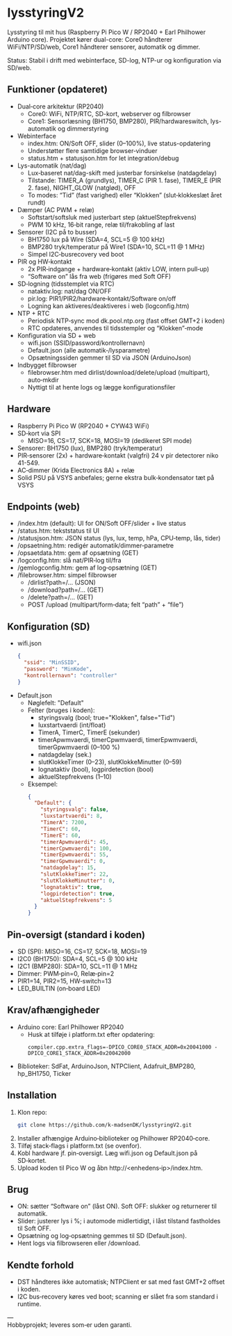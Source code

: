 # lysstyringV2

Lysstyring til mit hus (Raspberry Pi Pico W / RP2040 + Earl Philhower Arduino core). Projektet kører dual-core: Core0 håndterer WiFi/NTP/SD/web, Core1 håndterer sensorer, automatik og dimmer.

Status: Stabil i drift med webinterface, SD-log, NTP-ur og konfiguration via SD/web.

## Funktioner (opdateret)

- Dual‑core arkitektur (RP2040)
  - Core0: WiFi, NTP/RTC, SD-kort, webserver og filbrowser
  - Core1: Sensorlæsning (BH1750, BMP280), PIR/hardwareswitch, lys-automatik og dimmerstyring
- Webinterface
  - index.htm: ON/Soft OFF, slider (0–100%), live status-opdatering
  - Understøtter flere samtidige browser‑vinduer
  - status.htm + statusjson.htm for let integration/debug
- Lys-automatik (nat/dag)
  - Lux‑baseret nat/dag-skift med justerbar forsinkelse (natdagdelay)
  - Tilstande: TIMER_A (grundlys), TIMER_C (PIR 1. fase), TIMER_E (PIR 2. fase), NIGHT_GLOW (natglød), OFF
  - To modes: “Tid” (fast varighed) eller “Klokken” (slut‑klokkeslæt året rundt)
- Dæmper (AC PWM + relæ)
  - Softstart/softsluk med justerbart step (aktuelStepfrekvens)
  - PWM 10 kHz, 16‑bit range, relæ til/frakobling af last
- Sensorer (I2C på to busser)
  - BH1750 lux på Wire (SDA=4, SCL=5 @ 100 kHz)
  - BMP280 tryk/temperatur på Wire1 (SDA=10, SCL=11 @ 1 MHz)
  - Simpel I2C‑busrecovery ved boot
- PIR og HW‑kontakt
  - 2x PIR‑indgange + hardware‑kontakt (aktiv LOW, intern pull‑up)
  - “Software on” lås fra web (frigøres med Soft OFF)
- SD‑logning (tidsstemplet via RTC)
  - nataktiv.log: nat/dag ON/OFF
  - pir.log: PIR1/PIR2/hardware‑kontakt/Software on/off
  - Logning kan aktiveres/deaktiveres i web (logconfig.htm)
- NTP + RTC
  - Periodisk NTP‑sync mod dk.pool.ntp.org (fast offset GMT+2 i koden)
  - RTC opdateres, anvendes til tidsstempler og “Klokken”‑mode
- Konfiguration via SD + web
  - wifi.json (SSID/password/kontrollernavn)
  - Default.json (alle automatik‑/lysparametre)
  - Opsætningssiden gemmer til SD via JSON (ArduinoJson)
- Indbygget filbrowser
  - filebrowser.htm med dirlist/download/delete/upload (multipart), auto‑mkdir
  - Nyttigt til at hente logs og lægge konfigurationsfiler

## Hardware

- Raspberry Pi Pico W (RP2040 + CYW43 WiFi)
- SD‑kort via SPI
  - MISO=16, CS=17, SCK=18, MOSI=19 (dedikeret SPI mode)
- Sensorer: BH1750 (lux), BMP280 (tryk/temperatur)
- PIR‑sensorer (2x) + hardware‑kontakt (valgfri) 24 v pir detectorer niko 41-549.
- AC‑dimmer (Krida Electronics 8A) + relæ
- Solid PSU på VSYS anbefales; gerne ekstra bulk‑kondensator tæt på VSYS
  

## Endpoints (web)

- /index.htm (default): UI for ON/Soft OFF/slider + live status
- /status.htm: tekststatus til UI
- /statusjson.htm: JSON status (lys, lux, temp, hPa, CPU‑temp, lås, tider)
- /opsaetning.htm: redigér automatik/dimmer‑parametre
- /opsaetdata.htm: gem af opsætning (GET)
- /logconfig.htm: slå nat/PIR‑log til/fra
- /gemlogconfig.htm: gem af log‑opsætning (GET)
- /filebrowser.htm: simpel filbrowser
  - /dirlist?path=/…  (JSON)
  - /download?path=/… (GET)
  - /delete?path=/…   (GET)
  - POST /upload      (multipart/form‑data; felt “path” + “file”)

## Konfiguration (SD)

- wifi.json
  ```json
  {
    "ssid": "MinSSID",
    "password": "MinKode",
    "kontrollernavn": "controller"
  }
  ```
- Default.json
  - Nøglefelt: "Default"
  - Felter (bruges i koden):
    - styringsvalg (bool; true="Klokken", false="Tid")
    - luxstartvaerdi (int/float)
    - TimerA, TimerC, TimerE (sekunder)
    - timerApwmvaerdi, timerCpwmvaerdi, timerEpwmvaerdi, timerGpwmvaerdi (0–100 %)
    - natdagdelay (sek.)
    - slutKlokkeTimer (0–23), slutKlokkeMinutter (0–59)
    - lognataktiv (bool), logpirdetection (bool)
    - aktuelStepfrekvens (1–10)
  - Eksempel:
    ```json
    {
      "Default": {
        "styringsvalg": false,
        "luxstartvaerdi": 8,
        "TimerA": 7200,
        "TimerC": 60,
        "TimerE": 60,
        "timerApwmvaerdi": 45,
        "timerCpwmvaerdi": 100,
        "timerEpwmvaerdi": 55,
        "timerGpwmvaerdi": 0,
        "natdagdelay": 15,
        "slutKlokkeTimer": 22,
        "slutKlokkeMinutter": 0,
        "lognataktiv": true,
        "logpirdetection": true,
        "aktuelStepfrekvens": 5
      }
    }
    ```

## Pin‑oversigt (standard i koden)

- SD (SPI): MISO=16, CS=17, SCK=18, MOSI=19
- I2C0 (BH1750): SDA=4, SCL=5 @ 100 kHz
- I2C1 (BMP280): SDA=10, SCL=11 @ 1 MHz
- Dimmer: PWM‑pin=0, Relæ‑pin=2
- PIR1=14, PIR2=15, HW‑switch=13
- LED_BUILTIN (on‑board LED)

## Krav/afhængigheder

- Arduino core: Earl Philhower RP2040
  - Husk at tilføje i platform.txt efter opdatering:
    ```
    compiler.cpp.extra_flags=-DPICO_CORE0_STACK_ADDR=0x20041000 -DPICO_CORE1_STACK_ADDR=0x20042000
    ```
- Biblioteker: SdFat, ArduinoJson, NTPClient, Adafruit_BMP280, hp_BH1750, Ticker

## Installation

1. Klon repo:
   ```bash
   git clone https://github.com/k-madsenDK/lysstyringV2.git
   ```
2. Installer afhængige Arduino‑biblioteker og Philhower RP2040‑core.
3. Tilføj stack‑flags i platform.txt (se ovenfor).
4. Kobl hardware jf. pin‑oversigt. Læg wifi.json og Default.json på SD‑kortet.
5. Upload koden til Pico W og åbn http://<enhedens‑ip>/index.htm.

## Brug

- ON: sætter “Software on” (låst ON). Soft OFF: slukker og returnerer til automatik.
- Slider: justerer lys i %; i automode midlertidigt, i låst tilstand fastholdes til Soft OFF.
- Opsætning og log‑opsætning gemmes til SD (Default.json).
- Hent logs via filbrowseren eller /download.

## Kendte forhold

- DST håndteres ikke automatisk; NTPClient er sat med fast GMT+2 offset i koden.
- I2C bus‑recovery køres ved boot; scanning er slået fra som standard i runtime.

—  
Hobbyprojekt; leveres som‑er uden garanti.

